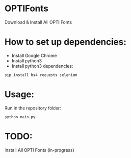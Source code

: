 # OPTIFonts
Download & Install All OPTI Fonts

# How to set up dependencies:
- Install Google Chrome
- Install python3
- Install python3 dependencies:

<code>pip install bs4 requests selenium</code>

# Usage:
Run in the repository folder:

<code>python main.py</code>

# TODO:
Install All OPTI Fonts (in-progress)
